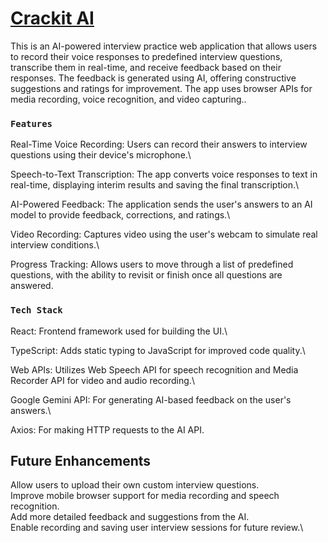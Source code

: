 # [Crackit AI](https://crackitai.netlify.app/)

This is an AI-powered interview practice web application that allows users to record their voice responses to predefined interview questions, transcribe them in real-time, and receive feedback based on their responses. The feedback is generated using AI, offering constructive suggestions and ratings for improvement. The app uses browser APIs for media recording, voice recognition, and video capturing..

### `Features`

Real-Time Voice Recording: Users can record their answers to interview questions using their device's microphone.\

Speech-to-Text Transcription: The app converts voice responses to text in real-time, displaying interim results and saving the final transcription.\

AI-Powered Feedback: The application sends the user's answers to an AI model to provide feedback, corrections, and ratings.\

Video Recording: Captures video using the user's webcam to simulate real interview conditions.\

Progress Tracking: Allows users to move through a list of predefined questions, with the ability to revisit or finish once all questions are answered.

### `Tech Stack`

React: Frontend framework used for building the UI.\

TypeScript: Adds static typing to JavaScript for improved code quality.\

Web APIs: Utilizes Web Speech API for speech recognition and Media Recorder API for video and audio recording.\

Google Gemini API: For generating AI-based feedback on the user's answers.\

Axios: For making HTTP requests to the AI API.

## Future Enhancements

Allow users to upload their own custom interview questions.\
Improve mobile browser support for media recording and speech recognition.\
Add more detailed feedback and suggestions from the AI.\
Enable recording and saving user interview sessions for future review.\
